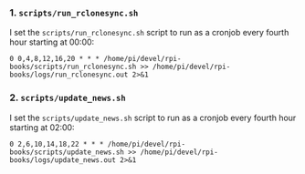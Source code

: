 ### 1. `scripts/run_rclonesync.sh`

I set the `scripts/run_rclonesync.sh` script to run as a cronjob every fourth hour starting at 00:00:

`0 0,4,8,12,16,20 * * * /home/pi/devel/rpi-books/scripts/run_rclonesync.sh >> /home/pi/devel/rpi-books/logs/run_rclonesync.out 2>&1`

### 2. `scripts/update_news.sh`

I set the `scripts/update_news.sh` script to run as a cronjob every fourth hour starting at 02:00:

`0 2,6,10,14,18,22 * * * /home/pi/devel/rpi-books/scripts/update_news.sh >> /home/pi/devel/rpi-books/logs/update_news.out 2>&1`
